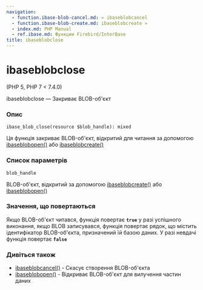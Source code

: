 ```yaml
---
navigation:
  - function.ibase-blob-cancel.md: « ibaseblobcancel
  - function.ibase-blob-create.md: ibaseblobcreate »
  - index.md: PHP Manual
  - ref.ibase.md: Функции Firebird/InterBase
title: ibaseblobclose
---
```

# ibaseblobclose

(PHP 5, PHP 7 < 7.4.0)

ibaseblobclose — Закриває BLOB-об'єкт

### Опис

```methodsynopsis
ibase_blob_close(resource $blob_handle): mixed
```

Ця функція закриває BLOB-об'єкт, відкритий для читання за допомогою [ibaseblobopen()](function.ibase-blob-open.md) або [ibaseblobcreate()](function.ibase-blob-create.md)

### Список параметрів

`blob_handle`

BLOB-об'єкт, відкритий за допомогою [ibaseblobcreate()](function.ibase-blob-create.md) або [ibaseblobopen()](function.ibase-blob-open.md)

### Значення, що повертаються

Якщо BLOB-об'єкт читався, функція повертає **`true`** у разі успішного виконання, якщо BLOB записувався, функція повертає рядок, що містить ідентифікатор BLOB-об'єкта, призначений їй базою даних. У разі невдачі функція повертає **`false`**

### Дивіться також

-   [ibaseblobcancel()](function.ibase-blob-cancel.md) - Скасує створення BLOB-об'єкта
-   [ibaseblobopen()](function.ibase-blob-open.md) - Відкриває BLOB-об'єкт для вилучення частин даних
